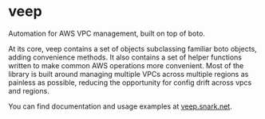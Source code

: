 # veep
Automation for AWS VPC management, built on top of boto.

At its core, veep contains a set of objects subclassing familiar boto objects, adding convenience methods. It also contains a set of helper functions written to make common AWS operations more convenient. Most of the library is built around managing multiple VPCs across multiple regions as painless as possible, reducing the opportunity for config drift across vpcs and regions.

You can find documentation and usage examples at [veep.snark.net](http://veep.snark.net).


